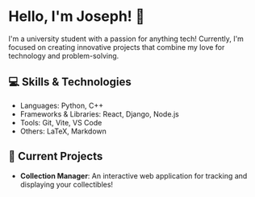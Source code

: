 # Hello, I'm Joseph! 👋

I'm a university student with a passion for anything tech! Currently, I'm focused on creating innovative projects that combine my love for technology and problem-solving.
## 💻 Skills & Technologies

- Languages: Python, C++
- Frameworks & Libraries: React, Django, Node.js
- Tools: Git, Vite, VS Code
- Others: LaTeX, Markdown
  
## 🔭 Current Projects
- **Collection Manager**: An interactive web application for tracking and displaying your collectibles!

<!--
**milkjo3/milkjo3** is a ✨ _special_ ✨ repository because its `README.md` (this file) appears on your GitHub profile.

Here are some ideas to get you started:

 🔭 I’m currently working on a web application!
- 🌱 I’m currently learning version control on github!
- 👯 I’m looking to collaborate on ...
- 🤔 I’m looking for help with ...
- 💬 Ask me about ...
- 📫 How to reach me: ...
- 😄 Pronouns: ...
- ⚡ Fun fact: ...
-->
